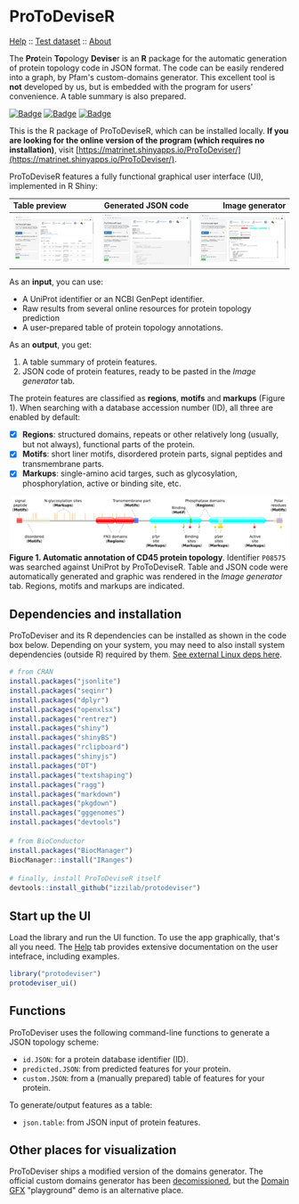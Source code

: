 # ProToDeviseR
[Help](./inst/webApp/www/help.md) :: [Test dataset](./inst/webApp/www/cd45/) :: [About](./inst/webApp/www/about.md)

The **Pro**tein **To**pology **Devise**r is an **R** package for the automatic generation of protein topology code in JSON format. The code can be easily rendered into a graph, by Pfam's custom-domains generator. This excellent tool is **not** developed by us, but is embedded with the program for users' convenience. A table summary is also prepared. 

[![Badge](https://img.shields.io/badge/ProtoDeViseR@-R_Shiny-blue)](https://matrinet.shinyapps.io/ProToDeviser/)
[![Badge](https://img.shields.io/badge/preprint-bioRxiv-red)](https://doi.org/10.1101/2024.06.04.597333)
[![Badge](https://img.shields.io/badge/Source_code-v_0.9.8-green)](https://github.com/Izzilab/protodeviser/releases/tag/0.9.8)

This is the R package of ProToDeviseR, which can be installed locally. **If you are looking for the online version of the program (which requires no installation)**, visit [https://matrinet.shinyapps.io/ProToDeviser/](https://matrinet.shinyapps.io/ProToDeviser/). 

ProToDeviseR features a fully functional graphical user interface (UI), implemented in R Shiny:

|Table preview|Generated JSON code|Image generator|
|:-|:-:|-:|
|![]( ./inst/webApp/www/screenshots/table.png)|![]( ./inst/webApp/www/screenshots/json.png)|![]( ./inst/webApp/www/screenshots/image.png)|

As an **input**, you can use:
* A UniProt identifier or an NCBI GenPept identifier.
* Raw results from several online resources for protein topology prediction
* A user-prepared table of protein topology annotations.

As an **output**, you get:
1. A table summary of protein features.
2. JSON code of protein features, ready to be pasted in the *Image generator* tab.

The protein features are classified as **regions**, **motifs** and **markups** (Figure 1). When searching with a database accession number (ID), all three are enabled by default:
- [x] **Regions**: structured domains, repeats or other relatively long (usually, but not always), functional parts of the protein.
- [x] **Motifs**: short liner motifs, disordered protein parts, signal peptides and transmembrane parts.
- [x] **Markups**: single-amino acid targes, such as glycosylation, phosphorylation, active or binding site, etc.

![](./inst/webApp/www/screenshots/cd45_annotated.svg)  
**Figure 1. Automatic annotation of CD45 protein topology**. Identifier `P08575` was searched against UniProt by ProToDeviseR. Table and JSON code were automatically generated and graphic was rendered in the *Image generator* tab. Regions, motifs and markups are indicated.

## Dependencies and installation
ProToDeviser and its R dependencies can be installed as shown in the code box below. Depending on your system, you may need to also install system dependencies (outside R) required by them. [See external Linux deps here](./inst/webApp/www/deps.md).

```R
# from CRAN
install.packages("jsonlite")
install.packages("seqinr")
install.packages("dplyr")
install.packages("openxlsx")
install.packages("rentrez")
install.packages("shiny")
install.packages("shinyBS")
install.packages("rclipboard")
install.packages("shinyjs")
install.packages("DT")
install.packages("textshaping")
install.packages("ragg")
install.packages("markdown")
install.packages("pkgdown")
install.packages("gggenomes")
install.packages("devtools")

# from BioConductor
install.packages("BiocManager")
BiocManager::install("IRanges")

# finally, install ProToDeviseR itself
devtools::install_github("izzilab/protodeviser")
```

## Start up the UI
Load the library and run the UI function. To use the app graphically, that's all you need. The [Help](./inst/webApp/www/help.md) tab provides extensive documentation on the user intefrace, including examples.
```R
library("protodeviser")
protodeviser_ui()
```

## Functions
ProToDeviser uses the following command-line functions to generate a JSON topology scheme:
* `id.JSON`: for a protein database identifier (ID).
* `predicted.JSON`: from predicted features for your protein.
* `custom.JSON`: from a (manually prepared) table of features for your protein.

To generate/output features as a table:
* `json.table`: from JSON input of protein features.

## Other places for visualization
ProToDeviser ships a modified version of the domains generator. The official custom domains generator has been [decomissioned](https://xfam.wordpress.com/2022/08/04/pfam-website-decommission/), but the [Domain GFX](https://proteinswebteam.github.io/domain-gfx/) "playground" demo is an alternative place.
